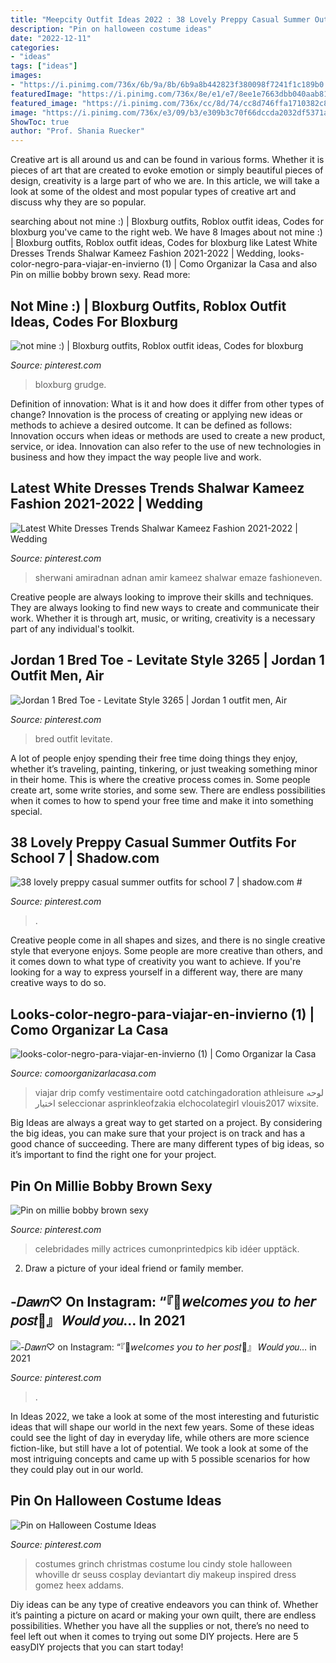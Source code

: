 ```yaml
---
title: "Meepcity Outfit Ideas 2022 : 38 Lovely Preppy Casual Summer Outfits For School 7"
description: "Pin on halloween costume ideas"
date: "2022-12-11"
categories:
- "ideas"
tags: ["ideas"]
images:
- "https://i.pinimg.com/736x/6b/9a/8b/6b9a8b442823f380098f7241f1c189b0.jpg"
featuredImage: "https://i.pinimg.com/736x/8e/e1/e7/8ee1e7663dbb040aab813696e1885f7b--the-grinch-stole-christmas-christmas-.jpg"
featured_image: "https://i.pinimg.com/736x/cc/8d/74/cc8d746ffa1710382c817da5541e87fa.jpg"
image: "https://i.pinimg.com/736x/e3/09/b3/e309b3c70f66dccda2032df5371ad2bd.jpg"
ShowToc: true
author: "Prof. Shania Ruecker"
---
```



Creative art is all around us and can be found in various forms. Whether it is pieces of art that are created to evoke emotion or simply beautiful pieces of design, creativity is a large part of who we are. In this article, we will take a look at some of the oldest and most popular types of creative art and discuss why they are so popular.

	

		
searching about not mine :) | Bloxburg outfits, Roblox outfit ideas, Codes for bloxburg you've came to the right web. We have 8 Images about not mine :) | Bloxburg outfits, Roblox outfit ideas, Codes for bloxburg like Latest White Dresses Trends Shalwar Kameez Fashion 2021-2022 | Wedding, looks-color-negro-para-viajar-en-invierno (1) | Como Organizar la Casa and also Pin on millie bobby brown sexy. Read more:
		
    
## Not Mine :) | Bloxburg Outfits, Roblox Outfit Ideas, Codes For Bloxburg

<img loading=lazy src="https://i.pinimg.com/736x/6b/9a/8b/6b9a8b442823f380098f7241f1c189b0.jpg" onerror="this.onerror=null;this.src='https://tse2.mm.bing.net/th?id=OIP.8zlTMySe2IKk5yyr6ioMCwHaHc&amp;pid=15.1';" alt="not mine :) | Bloxburg outfits, Roblox outfit ideas, Codes for bloxburg">

_Source: pinterest.com_

>bloxburg grudge. 

	

Definition of innovation: What is it and how does it differ from other types of change?
Innovation is the process of creating or applying new ideas or methods to achieve a desired outcome. It can be defined as follows: 
Innovation occurs when ideas or methods are used to create a new product, service, or idea. Innovation can also refer to the use of new technologies in business and how they impact the way people live and work.

    
## Latest White Dresses Trends Shalwar Kameez Fashion 2021-2022 | Wedding

<img loading=lazy src="https://i.pinimg.com/736x/f4/6e/fc/f46efca2026865fa78f58d59ffcf5f76.jpg" onerror="this.onerror=null;this.src='https://tse3.mm.bing.net/th?id=OIP.LBGRmjDY_3ZDne5LwsXiBgHaK_&amp;pid=15.1';" alt="Latest White Dresses Trends Shalwar Kameez Fashion 2021-2022 | Wedding">

_Source: pinterest.com_

>sherwani amiradnan adnan amir kameez shalwar emaze fashioneven. 

	

Creative people are always looking to improve their skills and techniques. They are always looking to find new ways to create and communicate their work. Whether it is through art, music, or writing, creativity is a necessary part of any individual's toolkit.

    
## Jordan 1 Bred Toe - Levitate Style 3265 | Jordan 1 Outfit Men, Air

<img loading=lazy src="https://i.pinimg.com/736x/e3/09/b3/e309b3c70f66dccda2032df5371ad2bd.jpg" onerror="this.onerror=null;this.src='https://tse1.mm.bing.net/th?id=OIP.ovHCYdRwPFFRI7UDdDqXtwHaLH&amp;pid=15.1';" alt="Jordan 1 Bred Toe - Levitate Style 3265 | Jordan 1 outfit men, Air">

_Source: pinterest.com_

>bred outfit levitate. 

	

A lot of people enjoy spending their free time doing things they enjoy, whether it’s traveling, painting, tinkering, or just tweaking something minor in their home. This is where the creative process comes in. Some people create art, some write stories, and some sew. There are endless possibilities when it comes to how to spend your free time and make it into something special.

    
## 38 Lovely Preppy Casual Summer Outfits For School 7 | Shadow.com #

<img loading=lazy src="https://i.pinimg.com/736x/47/1d/6c/471d6c7bc2151ababdacb61280a38ce7.jpg" onerror="this.onerror=null;this.src='https://tse3.mm.bing.net/th?id=OIP.I6IdJLLTlQ-s4Qy1ZzbtPAHaOj&amp;pid=15.1';" alt="38 lovely preppy casual summer outfits for school 7 | shadow.com #">

_Source: pinterest.com_

>. 

	

Creative people come in all shapes and sizes, and there is no single creative style that everyone enjoys. Some people are more creative than others, and it comes down to what type of creativity you want to achieve. If you're looking for a way to express yourself in a different way, there are many creative ways to do so.

    
## Looks-color-negro-para-viajar-en-invierno (1) | Como Organizar La Casa

<img loading=lazy src="https://comoorganizarlacasa.com/wp-content/uploads/2020/11/looks-color-negro-para-viajar-en-invierno-1.jpg" onerror="this.onerror=null;this.src='https://tse1.mm.bing.net/th?id=OIP.IwQF917EMPtugo_9HDA1IgHaI9&amp;pid=15.1';" alt="looks-color-negro-para-viajar-en-invierno (1) | Como Organizar la Casa">

_Source: comoorganizarlacasa.com_

>viajar drip comfy vestimentaire ootd catchingadoration athleisure لوحه اختيار seleccionar asprinkleofzakia elchocolategirl vlouis2017 wixsite. 

	

Big Ideas are always a great way to get started on a project. By considering the big ideas, you can make sure that your project is on track and has a good chance of succeeding. There are many different types of big ideas, so it’s important to find the right one for your project.

    
## Pin On Millie Bobby Brown Sexy

<img loading=lazy src="https://i.pinimg.com/736x/2d/b4/a1/2db4a132ee8faec96b0dd9da1fd7a714.jpg" onerror="this.onerror=null;this.src='https://tse2.mm.bing.net/th?id=OIP.n4_TD4Xi3FXgEUmlU_HBigHaM-&amp;pid=15.1';" alt="Pin on millie bobby brown sexy">

_Source: pinterest.com_

>celebridades milly actrices cumonprintedpics kib idéer upptäck. 

	

2. Draw a picture of your ideal friend or family member.

    
## -𝐷𝑎𝑤𝑛♡ On Instagram: “『🌸𝘸𝘦𝘭𝘤𝘰𝘮𝘦𝘴 𝘺𝘰𝘶 𝘵𝘰 𝘩𝘦𝘳 𝘱𝘰𝘴𝑡🌸』︎ 𝑊𝑜𝑢𝑙𝑑 𝑦𝑜𝑢… In 2021

<img loading=lazy src="https://i.pinimg.com/736x/cc/8d/74/cc8d746ffa1710382c817da5541e87fa.jpg" onerror="this.onerror=null;this.src='https://tse2.mm.bing.net/th?id=OIP.bvea6UUBrrYW6Lsk-aaDbQHaHa&amp;pid=15.1';" alt="-𝐷𝑎𝑤𝑛♡ on Instagram: “『🌸𝘸𝘦𝘭𝘤𝘰𝘮𝘦𝘴 𝘺𝘰𝘶 𝘵𝘰 𝘩𝘦𝘳 𝘱𝘰𝘴𝑡🌸』︎ 𝑊𝑜𝑢𝑙𝑑 𝑦𝑜𝑢… in 2021">

_Source: pinterest.com_

>. 

	

In Ideas 2022, we take a look at some of the most interesting and futuristic ideas that will shape our world in the next few years. Some of these ideas could see the light of day in everyday life, while others are more science fiction-like, but still have a lot of potential. We took a look at some of the most intriguing concepts and came up with 5 possible scenarios for how they could play out in our world.

    
## Pin On Halloween Costume Ideas

<img loading=lazy src="https://i.pinimg.com/736x/8e/e1/e7/8ee1e7663dbb040aab813696e1885f7b--the-grinch-stole-christmas-christmas-.jpg" onerror="this.onerror=null;this.src='https://tse4.mm.bing.net/th?id=OIP.hEuIWMrYwcbLkH7ebiiNSgHaLH&amp;pid=15.1';" alt="Pin on Halloween Costume Ideas">

_Source: pinterest.com_

>costumes grinch christmas costume lou cindy stole halloween whoville dr seuss cosplay deviantart diy makeup inspired dress gomez heex addams. 

	

Diy ideas can be any type of creative endeavors you can think of. Whether it’s painting a picture on acard or making your own quilt, there are endless possibilities. Whether you have all the supplies or not, there’s no need to feel left out when it comes to trying out some DIY projects. Here are 5 easyDIY projects that you can start today!

